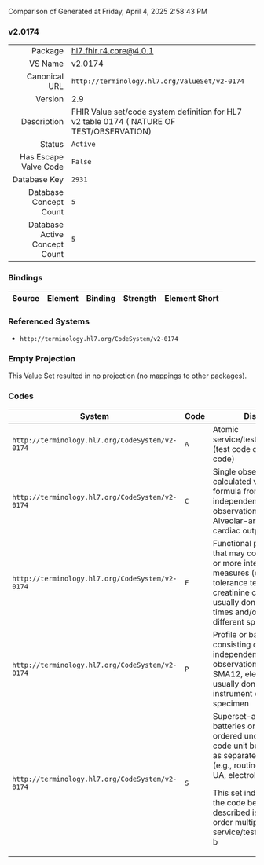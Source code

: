 Comparison of 
Generated at Friday, April 4, 2025 2:58:43 PM

### v2.0174

|      |     |
| ---: | --- |
| Package | hl7.fhir.r4.core@4.0.1 |
| VS Name | v2.0174 |
| Canonical URL | `http://terminology.hl7.org/ValueSet/v2-0174` |
| Version | 2.9 |
| Description | FHIR Value set/code system definition for HL7 v2 table 0174 ( NATURE OF TEST/OBSERVATION) |
| Status | `Active` |
| Has Escape Valve Code | `False` |
| Database Key | `2931` |
| Database Concept Count | `5` |
| Database Active Concept Count | `5` |
### Bindings

| Source | Element | Binding | Strength | Element Short |
| ------ | ------- | ------- | -------- | ------------- |

### Referenced Systems

* `http://terminology.hl7.org/CodeSystem/v2-0174`
### Empty Projection

This Value Set resulted in no projection (no mappings to other packages).

### Codes

| System | Code | Display |
| ------ | ---- | ------- |
| `http://terminology.hl7.org/CodeSystem/v2-0174` | `A` | Atomic service/test/observation (test code or treatment code) |
| `http://terminology.hl7.org/CodeSystem/v2-0174` | `C` | Single observation calculated via a rule or formula from other independent observations (e.g., Alveolar-arterial ratio, cardiac output) |
| `http://terminology.hl7.org/CodeSystem/v2-0174` | `F` | Functional procedure that may consist of one or more interrelated measures (e.g., glucose tolerance test, creatinine clearance), usually done at different times and/or on different specimens |
| `http://terminology.hl7.org/CodeSystem/v2-0174` | `P` | Profile or battery consisting of many independent atomic observations (e.g., SMA12, electrolytes), usually done at one instrument on one specimen |
| `http://terminology.hl7.org/CodeSystem/v2-0174` | `S` | Superset-a set of batteries or procedures ordered under a single code unit but processed as separate batteries (e.g., routines = CBC, UA, electrolytes)<p>This set indicates that the code being described is used to order multiple service/test/observation b |
